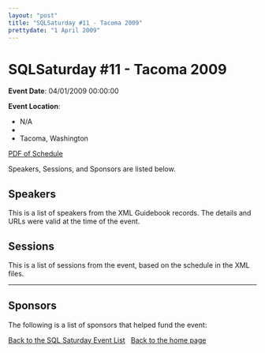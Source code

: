 ```yaml
---
layout: "post" 
title: "SQLSaturday #11 - Tacoma 2009" 
prettydate: "1 April 2009" 
---
```

# SQLSaturday #11 - Tacoma 2009
 
**Event Date**: 04/01/2009 00:00:00
 
**Event Location**:
- N/A
- 
- Tacoma, Washington
 
<a href="/PDF/0011.pdf">PDF of Schedule</a>
 
Speakers, Sessions, and Sponsors are listed below. 
 
 
## Speakers
This is a list of speakers from the XML Guidebook records. The details and URLs were valid at the time of the event.
 
 
 
 
## Sessions
This is a list of sessions from the event, based on the schedule in the XML files.
 
----------------------------------------------------------------------------------- 
## Sponsors
The following is a list of sponsors that helped fund the event:
 
[Back to the SQL Saturday Event List](/sqlsat.html)
&nbsp;
[Back to the home page](/index.html)
